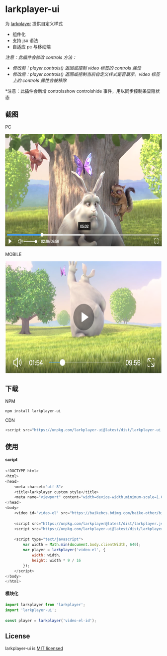# larkplayer-ui

为 [larkplayer](https://github.com/dblate/larkplayer) 提供自定义样式

* 组件化
* 支持 jsx 语法
* 自适应 pc 与移动端

*注意：此插件会修改 controls 方法：*

* *修改前：player.controls() 返回或控制 video 标签的 controls 属性*
* *修改后：player.controls() 返回或控制当前自定义样式是否展示。video 标签上的 controls 属性会被移除*

*注意：此插件会新增 controlsshow controlshide 事件，用以同步控制条显隐状态

## 截图

PC

<img src="./screenshots/larkplayer-pc.png" width="640" height="360" />

MOBILE

<img src="./screenshots/larkplayer-mobile-v1.png" width="640" height="360" />

## 下载

NPM

```shell
npm install larkplayer-ui
```

CDN

```javascript
<script src="https://unpkg.com/larkplayer-ui@latest/dist/larkplayer-ui.js"></script>
```

## 使用


#### script

```javascript
<!DOCTYPE html>
<html>
<head>
    <meta charset="utf-8">
    <title>larkplayer custom style</title>
    <meta name="viewport" content="width=device-width,minimum-scale=1.0,maximum-scale=1.0,initial-scale=1.0,user-scalable=no">
</head>
<body>
    <video id="video-el" src="https://baikebcs.bdimg.com/baike-other/big-buck-bunny.mp4"></video>

    <script src="https://unpkg.com/larkplayer@latest/dist/larkplayer.js"></script>
    <script src="https://unpkg.com/larkplayer-ui@latest/dist/larkplayer-ui.js"></script>

    <script type="text/javascript">
        var width = Math.min(document.body.clientWidth, 640);
        var player = larkplayer('video-el', {
            width: width,
            height: width * 9 / 16
        });
    </script>
</body>
</html>
```

#### 模块化

```javascript
import larkplayer from 'larkplayer';
import 'larkplayer-ui';

const player = larkplayer('video-el-id');
```

## License

larkplayer-ui is [MIT licensed](./LICENSE)
